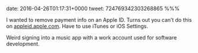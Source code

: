 date: 2016-04-26T01:17:31+0000
tweet: 724769342303268865
%%%

I wanted to remove payment info on an Apple ID. Turns out you can’t do this on [appleid.apple.com](http://appleid.apple.com). Have to use iTunes or iOS Settings.

Weird signing into a music app with a work account used for software development.
